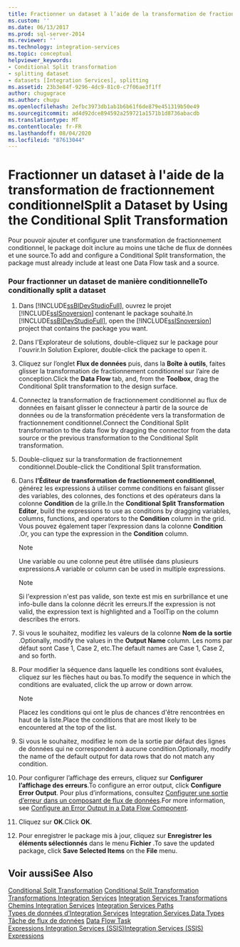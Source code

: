 ```yaml
---
title: Fractionner un dataset à l’aide de la transformation de fractionnement conditionnel | Microsoft Docs
ms.custom: ''
ms.date: 06/13/2017
ms.prod: sql-server-2014
ms.reviewer: ''
ms.technology: integration-services
ms.topic: conceptual
helpviewer_keywords:
- Conditional Split transformation
- splitting dataset
- datasets [Integration Services], splitting
ms.assetid: 23b3e84f-9296-4dc9-81c0-c7f06ae3f1ff
author: chugugrace
ms.author: chugu
ms.openlocfilehash: 2efbc3973db1ab1b6b61f6de879e451319b50e49
ms.sourcegitcommit: ad4d92dce894592a259721a1571b1d8736abacdb
ms.translationtype: MT
ms.contentlocale: fr-FR
ms.lasthandoff: 08/04/2020
ms.locfileid: "87613044"
---
```

# <a name="split-a-dataset-by-using-the-conditional-split-transformation"></a><span data-ttu-id="16b68-102">Fractionner un dataset à l'aide de la transformation de fractionnement conditionnel</span><span class="sxs-lookup"><span data-stu-id="16b68-102">Split a Dataset by Using the Conditional Split Transformation</span></span>
  <span data-ttu-id="16b68-103">Pour pouvoir ajouter et configurer une transformation de fractionnement conditionnel, le package doit inclure au moins une tâche de flux de données et une source.</span><span class="sxs-lookup"><span data-stu-id="16b68-103">To add and configure a Conditional Split transformation, the package must already include at least one Data Flow task and a source.</span></span>  
  
### <a name="to-conditionally-split-a-dataset"></a><span data-ttu-id="16b68-104">Pour fractionner un dataset de manière conditionnelle</span><span class="sxs-lookup"><span data-stu-id="16b68-104">To conditionally split a dataset</span></span>  
  
1.  <span data-ttu-id="16b68-105">Dans [!INCLUDE[ssBIDevStudioFull](../../../includes/ssbidevstudiofull-md.md)], ouvrez le projet [!INCLUDE[ssISnoversion](../../../includes/ssisnoversion-md.md)] contenant le package souhaité.</span><span class="sxs-lookup"><span data-stu-id="16b68-105">In [!INCLUDE[ssBIDevStudioFull](../../../includes/ssbidevstudiofull-md.md)], open the [!INCLUDE[ssISnoversion](../../../includes/ssisnoversion-md.md)] project that contains the package you want.</span></span>  
  
2.  <span data-ttu-id="16b68-106">Dans l'Explorateur de solutions, double-cliquez sur le package pour l'ouvrir.</span><span class="sxs-lookup"><span data-stu-id="16b68-106">In Solution Explorer, double-click the package to open it.</span></span>  
  
3.  <span data-ttu-id="16b68-107">Cliquez sur l’onglet **Flux de données** puis, dans la **Boîte à outils**, faites glisser la transformation de fractionnement conditionnel sur l’aire de conception.</span><span class="sxs-lookup"><span data-stu-id="16b68-107">Click the **Data Flow** tab, and, from the **Toolbox**, drag the Conditional Split transformation to the design surface.</span></span>  
  
4.  <span data-ttu-id="16b68-108">Connectez la transformation de fractionnement conditionnel au flux de données en faisant glisser le connecteur à partir de la source de données ou de la transformation précédente vers la transformation de fractionnement conditionnel.</span><span class="sxs-lookup"><span data-stu-id="16b68-108">Connect the Conditional Split transformation to the data flow by dragging the connector from the data source or the previous transformation to the Conditional Split transformation.</span></span>  
  
5.  <span data-ttu-id="16b68-109">Double-cliquez sur la transformation de fractionnement conditionnel.</span><span class="sxs-lookup"><span data-stu-id="16b68-109">Double-click the Conditional Split transformation.</span></span>  
  
6.  <span data-ttu-id="16b68-110">Dans **l’Éditeur de transformation de fractionnement conditionnel**, générez les expressions à utiliser comme conditions en faisant glisser des variables, des colonnes, des fonctions et des opérateurs dans la colonne **Condition** de la grille.</span><span class="sxs-lookup"><span data-stu-id="16b68-110">In the **Conditional Split Transformation Editor**, build the expressions to use as conditions by dragging variables, columns, functions, and operators to the **Condition** column in the grid.</span></span> <span data-ttu-id="16b68-111">Vous pouvez également taper l’expression dans la colonne **Condition** .</span><span class="sxs-lookup"><span data-stu-id="16b68-111">Or, you can type the expression in the **Condition** column.</span></span>  
  
    > [!NOTE]  
    >  <span data-ttu-id="16b68-112">Une variable ou une colonne peut être utilisée dans plusieurs expressions.</span><span class="sxs-lookup"><span data-stu-id="16b68-112">A variable or column can be used in multiple expressions.</span></span>  
  
    > [!NOTE]  
    >  <span data-ttu-id="16b68-113">Si l'expression n'est pas valide, son texte est mis en surbrillance et une info-bulle dans la colonne décrit les erreurs.</span><span class="sxs-lookup"><span data-stu-id="16b68-113">If the expression is not valid, the expression text is highlighted and a ToolTip on the column describes the errors.</span></span>  
  
7.  <span data-ttu-id="16b68-114">Si vous le souhaitez, modifiez les valeurs de la colonne **Nom de la sortie** .</span><span class="sxs-lookup"><span data-stu-id="16b68-114">Optionally, modify the values in the **Output Name** column.</span></span> <span data-ttu-id="16b68-115">Les noms par défaut sont Case 1, Case 2, etc.</span><span class="sxs-lookup"><span data-stu-id="16b68-115">The default names are Case 1, Case 2, and so forth.</span></span>  
  
8.  <span data-ttu-id="16b68-116">Pour modifier la séquence dans laquelle les conditions sont évaluées, cliquez sur les flèches haut ou bas.</span><span class="sxs-lookup"><span data-stu-id="16b68-116">To modify the sequence in which the conditions are evaluated, click the up arrow or down arrow.</span></span>  
  
    > [!NOTE]  
    >  <span data-ttu-id="16b68-117">Placez les conditions qui ont le plus de chances d'être rencontrées en haut de la liste.</span><span class="sxs-lookup"><span data-stu-id="16b68-117">Place the conditions that are most likely to be encountered at the top of the list.</span></span>  
  
9. <span data-ttu-id="16b68-118">Si vous le souhaitez, modifiez le nom de la sortie par défaut des lignes de données qui ne correspondent à aucune condition.</span><span class="sxs-lookup"><span data-stu-id="16b68-118">Optionally, modify the name of the default output for data rows that do not match any condition.</span></span>  
  
10. <span data-ttu-id="16b68-119">Pour configurer l’affichage des erreurs, cliquez sur **Configurer l’affichage des erreurs**.</span><span class="sxs-lookup"><span data-stu-id="16b68-119">To configure an error output, click **Configure Error Output**.</span></span> <span data-ttu-id="16b68-120">Pour plus d’informations, consultez [Configurer une sortie d’erreur dans un composant de flux de données](../../configure-an-error-output-in-a-data-flow-component.md).</span><span class="sxs-lookup"><span data-stu-id="16b68-120">For more information, see [Configure an Error Output in a Data Flow Component](../../configure-an-error-output-in-a-data-flow-component.md).</span></span>  
  
11. <span data-ttu-id="16b68-121">Cliquez sur **OK**.</span><span class="sxs-lookup"><span data-stu-id="16b68-121">Click **OK**.</span></span>  
  
12. <span data-ttu-id="16b68-122">Pour enregistrer le package mis à jour, cliquez sur **Enregistrer les éléments sélectionnés** dans le menu **Fichier** .</span><span class="sxs-lookup"><span data-stu-id="16b68-122">To save the updated package, click **Save Selected Items** on the **File** menu.</span></span>  
  
## <a name="see-also"></a><span data-ttu-id="16b68-123">Voir aussi</span><span class="sxs-lookup"><span data-stu-id="16b68-123">See Also</span></span>  
 <span data-ttu-id="16b68-124">[Conditional Split Transformation](conditional-split-transformation.md) </span><span class="sxs-lookup"><span data-stu-id="16b68-124">[Conditional Split Transformation](conditional-split-transformation.md) </span></span>  
 <span data-ttu-id="16b68-125">[Transformations Integration Services](integration-services-transformations.md) </span><span class="sxs-lookup"><span data-stu-id="16b68-125">[Integration Services Transformations](integration-services-transformations.md) </span></span>  
 <span data-ttu-id="16b68-126">[Chemins Integration Services](../integration-services-paths.md) </span><span class="sxs-lookup"><span data-stu-id="16b68-126">[Integration Services Paths](../integration-services-paths.md) </span></span>  
 <span data-ttu-id="16b68-127">[Types de données d’Integration Services](../integration-services-data-types.md) </span><span class="sxs-lookup"><span data-stu-id="16b68-127">[Integration Services Data Types](../integration-services-data-types.md) </span></span>  
 <span data-ttu-id="16b68-128">[Tâche de flux de données](../../control-flow/data-flow-task.md) </span><span class="sxs-lookup"><span data-stu-id="16b68-128">[Data Flow Task](../../control-flow/data-flow-task.md) </span></span>  
 [<span data-ttu-id="16b68-129">Expressions Integration Services &#40;SSIS&#41;</span><span class="sxs-lookup"><span data-stu-id="16b68-129">Integration Services &#40;SSIS&#41; Expressions</span></span>](../../expressions/integration-services-ssis-expressions.md)  
  
  
